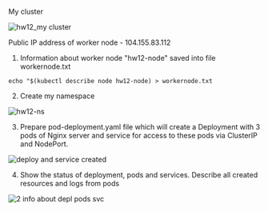 
My cluster

![hw12_my cluster](https://user-images.githubusercontent.com/105345932/216848598-90adf86a-2bbc-4bda-9e3a-8fa193edbca6.png)

Public IP address of worker node - 104.155.83.112

1. Information about worker node "hw12-node" saved into file workernode.txt

```echo "$(kubectl describe node hw12-node) > workernode.txt```

2. Create my namespace

![hw12-ns](https://user-images.githubusercontent.com/105345932/216852602-8ab734e9-f4cb-41a3-815f-ca4f6508a3bb.png)

3. Prepare pod-deployment.yaml file which will create a Deployment with 3 pods of Nginx server and service for access to these pods via ClusterIP and NodePort. 

![deploy and service created](https://user-images.githubusercontent.com/105345932/217067934-c246703d-1a46-4654-98c2-197fe5ae5a9e.png)

4. Show the status of deployment, pods and services. Describe all created resources and logs from pods

![2 info about depl pods svc](https://user-images.githubusercontent.com/105345932/217068458-4fd49675-394d-4d73-b406-d13f0aaddce7.png)






